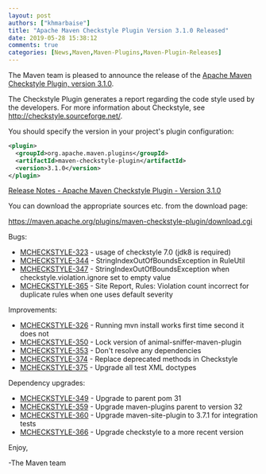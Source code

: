 ```yaml
---
layout: post
authors: ["khmarbaise"]
title: "Apache Maven Checkstyle Plugin Version 3.1.0 Released"
date: 2019-05-28 15:38:12
comments: true
categories: [News,Maven,Maven-Plugins,Maven-Plugin-Releases]
---
```

The Maven team is pleased to announce the release of the 
[Apache Maven Checkstyle Plugin, version 3.1.0](http://maven.apache.org/plugins/maven-checkstyle-plugin/).

The Checkstyle Plugin generates a report regarding the code style used by the
developers. For more information about Checkstyle, see
http://checkstyle.sourceforge.net/.

You should specify the version in your project's plugin configuration:

``` xml
<plugin>
  <groupId>org.apache.maven.plugins</groupId>
  <artifactId>maven-checkstyle-plugin</artifactId>
  <version>3.1.0</version>
</plugin>
``` 

<!-- more -->

[Release Notes - Apache Maven Checkstyle Plugin - Version 3.1.0](https://issues.apache.org/jira/secure/ReleaseNote.jspa?projectId=12317223&version=12342397)

You can download the appropriate sources etc. from the download page:

https://maven.apache.org/plugins/maven-checkstyle-plugin/download.cgi

Bugs:

* [MCHECKSTYLE-323](https://issues.apache.org/jira/browse/MCHECKSTYLE-323) - usage of checkstyle 7.0 (jdk8 is required)
* [MCHECKSTYLE-344](https://issues.apache.org/jira/browse/MCHECKSTYLE-344) - StringIndexOutOfBoundsException in RuleUtil
* [MCHECKSTYLE-347](https://issues.apache.org/jira/browse/MCHECKSTYLE-347) - StringIndexOutOfBoundsException when checkstyle.violation.ignore set to empty value
* [MCHECKSTYLE-365](https://issues.apache.org/jira/browse/MCHECKSTYLE-365) - Site Report, Rules: Violation count incorrect for duplicate rules when one uses default severity

Improvements:

* [MCHECKSTYLE-326](https://issues.apache.org/jira/browse/MCHECKSTYLE-326) - Running mvn install works first time second it does not
* [MCHECKSTYLE-350](https://issues.apache.org/jira/browse/MCHECKSTYLE-350) - Lock version of animal-sniffer-maven-plugin
* [MCHECKSTYLE-353](https://issues.apache.org/jira/browse/MCHECKSTYLE-353) - Don't resolve any dependencies
* [MCHECKSTYLE-374](https://issues.apache.org/jira/browse/MCHECKSTYLE-374) - Replace deprecated methods in Checkstyle
* [MCHECKSTYLE-375](https://issues.apache.org/jira/browse/MCHECKSTYLE-375) - Upgrade all test XML doctypes

Dependency upgrades:

* [MCHECKSTYLE-349](https://issues.apache.org/jira/browse/MCHECKSTYLE-349) - Upgrade to parent pom 31
* [MCHECKSTYLE-359](https://issues.apache.org/jira/browse/MCHECKSTYLE-359) - Upgrade maven-plugins parent to version 32
* [MCHECKSTYLE-360](https://issues.apache.org/jira/browse/MCHECKSTYLE-360) - Upgrade maven-site-plugin to 3.7.1 for integration tests
* [MCHECKSTYLE-366](https://issues.apache.org/jira/browse/MCHECKSTYLE-366) - Upgrade checkstyle to a more recent version

Enjoy,

-The Maven team

